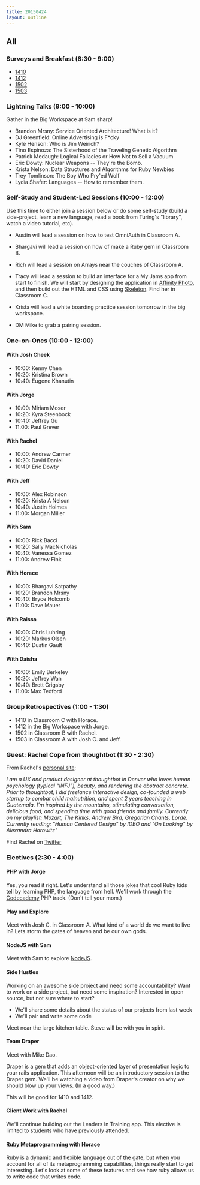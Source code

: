 ```yaml
---
title: 20150424
layout: outline
---
```


## All

### Surveys and Breakfast (8:30 - 9:00)

* [1410](https://docs.google.com/a/casimircreative.com/forms/d/1YSeu9ucvRz_2VDNJfUPOO19IJqUr1Zzd_cIlL7Ip6ic/viewform)
* [1412](https://docs.google.com/a/casimircreative.com/forms/d/124zMYKhHVyN9r6t3WYN0iwMk4y4vYuoYxugIMb3jJCo/viewform)
* [1502](https://docs.google.com/a/casimircreative.com/forms/d/1nAcGut11_7dr9wLt4vH2_uWKXmhR8WEprl-gjrhwhD4/viewform)
* [1503](https://docs.google.com/a/casimircreative.com/forms/d/19tCNqWEXyfI-zwX9slC593D43OYQfFA2dhT0KeWFyuM/viewform)

### Lightning Talks (9:00 - 10:00)

Gather in the Big Workspace at 9am sharp!

* Brandon Mrsny: Service Oriented Architecture! What is it?
* DJ Greenfield: Online Advertising is F*cky
* Kyle Henson: Who is Jim Weirich?
* Tino Espinoza: The Sisterhood of the Traveling Genetic Algorithm
* Patrick Medaugh: Logical Fallacies or How Not to Sell a Vacuum
* Eric Dowty: Nuclear Weapons -- They're the Bomb.
* Krista Nelson: Data Structures and Algorithms for Ruby Newbies
* Trey Tomlinson: The Boy Who Pry'ed Wolf
* Lydia Shafer: Languages -- How to remember them.

### Self-Study and Student-Led Sessions (10:00 - 12:00)

Use this time to either join a session below or do some self-study (build a side-project, learn a new language, read a book from Turing's "library", watch a video tutorial, etc).

* Austin will lead a session on how to test OmniAuth in Classroom A.
* Bhargavi will lead a session on how of make a Ruby gem in Classroom B.
* Rich will lead a session on Arrays near the couches of Classroom A.
* Tracy will lead a session to build an interface for a My Jams app from start to finish. We will start by designing the application in [Affinity Photo](https://affinity.serif.com/en-us/beta-download/), and then build out the HTML and CSS using [Skeleton](http://getskeleton.com/). Find her in Classroom C.
* Krista will lead a white boarding practice session tomorrow in the big workspace.

* DM Mike to grab a pairing session.

### One-on-Ones (10:00 - 12:00)

#### With Josh Cheek

* 10:00: Kenny Chen
* 10:20: Kristina Brown
* 10:40: Eugene Khanutin

#### With Jorge

* 10:00: Miriam Moser
* 10:20: Kyra Steenbock
* 10:40: Jeffrey Gu
* 11:00: Paul Grever

#### With Rachel

* 10:00: Andrew Carmer
* 10:20: David Daniel
* 10:40: Eric Dowty

#### With Jeff

* 10:00: Alex Robinson
* 10:20: Krista A Nelson
* 10:40: Justin Holmes
* 11:00: Morgan Miller

#### With Sam

* 10:00: Rick Bacci
* 10:20: Sally MacNicholas
* 10:40: Vanessa Gomez
* 11:00: Andrew Fink

#### With Horace

* 10:00: Bhargavi Satpathy
* 10:20: Brandon Mrsny
* 10:40: Bryce Holcomb
* 11:00: Dave Mauer

#### With Raissa

* 10:00: Chris Luhring
* 10:20: Markus Olsen
* 10:40: Dustin Gault

#### With Daisha

* 10:00: Emily Berkeley
* 10:20: Jeffrey Wan
* 10:40: Brett Grigsby
* 11:00: Max Tedford

### Group Retrospectives (1:00 - 1:30)

* 1410 in Classroom C with Horace.
* 1412 in the Big Workspace with Jorge.
* 1502 in Classroom B with Rachel.
* 1503 in Classroom A with Josh C. and Jeff.

### Guest: Rachel Cope from thoughtbot (1:30 - 2:30)

From Rachel's [personal site](http://rachelcope.io/):

*I am a UX and product designer at thoughtbot in Denver who loves human psychology (typical “INFJ”), beauty, and rendering the abstract concrete. Prior to thoughtbot, I did freelance interactive design, co-founded a web startup to combat child malnutrition, and spent 2 years teaching in Guatemala. I’m inspired by the mountains, stimulating conversation, delicious food, and spending time with good friends and family. Currently on my playlist: Mozart, The Kinks, Andrew Bird, Gregorian Chants, Lorde. Currently reading: "Human Centered Design" by IDEO and "On Looking" by Alexandra Horowitz"*

Find Rachel on [Twitter](https://twitter.com/rachelcope)

### Electives (2:30 - 4:00)

#### PHP with Jorge

Yes, you read it right. Let's understand all those jokes that cool Ruby kids tell by learning PHP, the language from hell. We'll work through the [Codecademy](http://www.codecademy.com/en/tracks/php) PHP track. (Don't tell your mom.)

#### Play and Explore

Meet with Josh C. in Classroom A.
What kind of a world do we want to live in?
Lets storm the gates of heaven and be our own gods.

#### NodeJS with Sam

Meet with Sam to explore [NodeJS](https://nodejs.org/).

#### Side Hustles

Working on an awesome side project and need some accountability? Want to work on a side project, but need some inspiration? Interested in open source, but not sure where to start?

* We'll share some details about the status of our projects from last week
* We'll pair and write some code

Meet near the large kitchen table. Steve will be with you in spirit.

#### Team Draper

Meet with Mike Dao.

Draper is a gem that adds an object-oriented layer of presentation logic to your rails application. This afternoon will be an introductory session to the Draper gem. We'll be watching a video from Draper's creator on why we should blow up your views. (In a good way.)

This will be good for 1410 and 1412.

#### Client Work with Rachel

We'll continue building out the Leaders In Training app. This elective is limited to students who have previously attended.

#### Ruby Metaprogramming with Horace

Ruby is a dynamic and flexible language out of the gate, but when you account for all of its metaprogramming capabilities, things really start to get interesting. Let's look at some of these features and see how ruby allows us to write code that writes code.

